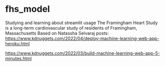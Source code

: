 # fhs_model
Studying and learning about streamlit usage
The Framingham Heart Study is a long-term cardiovascular study of residents of Framingham, Massachusetts
Based on Natassha Selvaraj posts:
https://www.kdnuggets.com/2022/04/deploy-machine-learning-web-app-heroku.html

https://www.kdnuggets.com/2022/03/build-machine-learning-web-app-5-minutes.html


